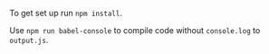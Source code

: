 To get set up run `npm install`.

Use `npm run babel-console` to compile code without `console.log` to `output.js`.
